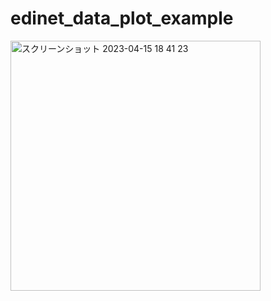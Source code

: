 # edinet_data_plot_example


<img width="400" alt="スクリーンショット 2023-04-15 18 41 23" src="https://user-images.githubusercontent.com/6063541/232206443-4b351996-ce38-41ac-8ddb-6ff42e7924ab.png">

